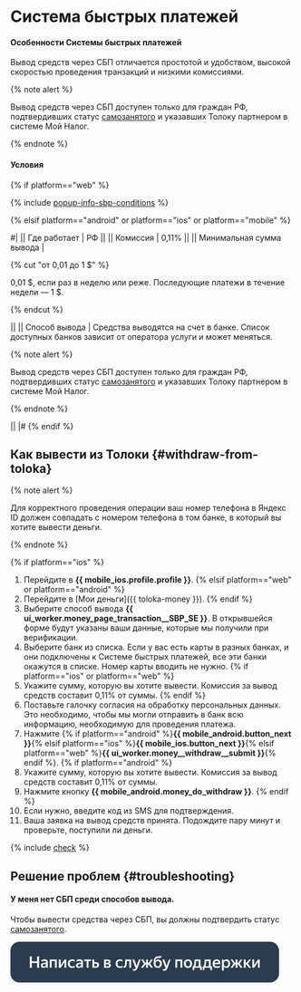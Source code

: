 # Система быстрых платежей

#### Особенности Системы быстрых платежей

Вывод средств через СБП отличается простотой и удобством, высокой скоростью проведения транзакций и низкими комиссиями.

{% note alert %}

Вывод средств через СБП доступен только для граждан РФ, подтвердивших статус [самозанятого](../self-employed/about.md) и указавших Толоку партнером в системе Мой Налог.

{% endnote %}


#### Условия

{% if platform=="web" %}

{% include [popup-info-sbp-conditions](../_includes/pay/popup-info/id-popup-info/sbp-conditions.md) %}

{% elsif platform=="android" or platform=="ios" or platform=="mobile" %}

#|
|| Где работает | РФ ||
|| Комиссия | 0,11% ||
|| Минимальная сумма вывода | 

{% cut "от 0,01 до 1 $" %}

0,01 \$, если раз в неделю или реже. Последующие платежи в течение недели — 1 \$.

{% endcut %}

||
|| Способ вывода | Средства выводятся на счет в банке. Список доступных банков зависит от оператора услуги и может меняться.

{% note alert %}

Вывод средств через СБП доступен только для граждан РФ, подтвердивших статус [самозанятого](../self-employed/about.md) и указавших Толоку партнером в системе Мой Налог.

{% endnote %}

||
|#
{% endif %}

## Как вывести из Толоки {#withdraw-from-toloka}

{% note alert %}

Для корректного проведения операции ваш номер телефона в Яндекс ID должен совпадать с номером телефона в том банке, в который вы хотите вывести деньги.

{% endnote %}

{% if platform=="ios" %}
1. Перейдите в **{{ mobile_ios.profile.profile }}**.
{% elsif platform=="web" or platform=="android" %}
1. Перейдите в [Мои деньги]({{ toloka-money }}).
{% endif %}
1. Выберите способ вывода **{{ ui_worker.money_page_transaction__SBP_SE }}**. В открывшейся форме будут указаны ваши данные, которые мы получили при верификации.
1. Выберите банк из списка. Если у вас есть карты в разных банках, и они подключены к Системе быстрых платежей, все эти банки окажутся в списке. Номер карты вводить не нужно.
{% if platform=="ios" or platform=="web" %}
1. Укажите сумму, которую вы хотите вывести. Комиссия за вывод средств составит 0,11% от суммы.
{% endif %}
1. Поставьте галочку согласия на обработку персональных данных. Это необходимо, чтобы мы могли отправить в банк всю информацию, необходимую для проведения платежа.
1. Нажмите {% if platform=="android" %}**{{ mobile_android.button_next }}**{% elsif platform=="ios" %}**{{ mobile_ios.button_next }}**{% elsif platform=="web" %}**{{ ui_worker.money__withdraw__submit }}**{% endif %}.
{% if platform=="android" %}
1. Укажите сумму, которую вы хотите вывести. Комиссия за вывод средств составит 0,11% от суммы.
1. Нажмите кнопку **{{ mobile_android.money_do_withdraw }}**.
{% endif %}
1. Если нужно, введите код из SMS для подтверждения.
1. Ваша заявка на вывод средств принята. Подождите пару минут и проверьте, поступили ли деньги.

{% include [check](../_includes/pay/about/check.md) %}



## Решение проблем {#troubleshooting}

#### У меня нет СБП среди способов вывода.

Чтобы вывести средства через СБП, вы должны подтвердить статус [самозанятого](../self-employed/about.md).


[![](../assets/buttons/contact-support.svg)](../troubleshooting/troubleshooting.md#money_withdrawal)

